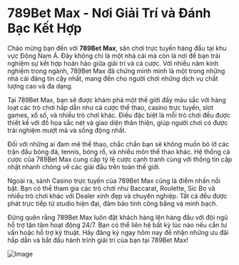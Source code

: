 # 789Bet Max - Nơi Giải Trí và Đánh Bạc Kết Hợp

Chào mừng bạn đến với **789Bet Max**, sân chơi trực tuyến hàng đầu tại khu vực Đông Nam Á. Đây không chỉ là một nhà cái mà còn là nơi để bạn trải nghiệm sự kết hợp hoàn hảo giữa giải trí và cá cược. Với nhiều năm kinh nghiệm trong ngành, 789Bet Max đã chứng minh mình là một trong những nhà cái đáng tin cậy nhất, mang đến cho người chơi những dịch vụ chất lượng cao và đa dạng.

Tại 789Bet Max, bạn sẽ được khám phá một thế giới đầy màu sắc với hàng loạt các trò chơi hấp dẫn như cá cược thể thao, casino trực tuyến, slot games, xổ số, và nhiều trò chơi khác. Điều đặc biệt là mỗi trò chơi đều được thiết kế với đồ họa sắc nét và giao diện thân thiện, giúp người chơi có được trải nghiệm mượt mà và sống động nhất.

Đối với những ai đam mê thể thao, chắc chắn bạn sẽ không muốn bỏ lỡ các trận đấu bóng đá, tennis, bóng rổ, và nhiều môn thể thao khác. Hệ thống cá cược của 789Bet Max cung cấp tỷ lệ cược cạnh tranh cùng với thông tin cập nhật nhanh chóng về các giải đấu trên toàn thế giới.

Ngoài ra, sảnh Casino trực tuyến của 789Bet Max cũng là điểm nhấn nổi bật. Bạn có thể tham gia các trò chơi như Baccarat, Roulette, Sic Bo và nhiều trò chơi khác với Dealer xinh đẹp và chuyên nghiệp. Tất cả đều được phát trực tiếp từ studio hiện đại, đảm bảo tính công bằng và minh bạch.

Đừng quên rằng 789Bet Max luôn đặt khách hàng lên hàng đầu với đội ngũ hỗ trợ tận tâm hoạt động 24/7. Bạn có thể liên hệ bất kỳ lúc nào nếu cần tư vấn hoặc hỗ trợ kỹ thuật. Hãy đăng ký ngay hôm nay để nhận những ưu đãi hấp dẫn và bắt đầu hành trình giải trí của bạn tại 789Bet Max!

![Image](https://github.com/user-attachments/assets/bd51ea9f-0666-407b-a7a7-98ead6de688c)